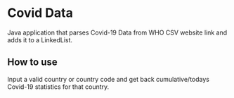 # Covid Data
Java application that parses Covid-19 Data from WHO CSV website link and adds it to a LinkedList.
## How to use
Input a valid country or country code and get back cumulative/todays Covid-19 statistics for that country.